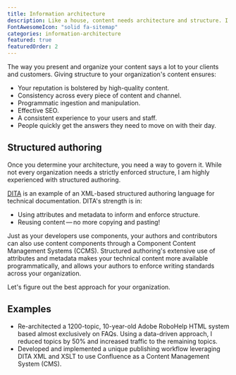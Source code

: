 ```yaml
---
title: Information architecture
description: Like a house, content needs architecture and structure. I can guide you toward effective information architecture.
FontAwesomeIcon: "solid fa-sitemap"
categories: information-architecture
featured: true
featuredOrder: 2
---
```


The way you present and organize your content says a lot to your clients and customers. Giving structure to your organization's content ensures:

- Your reputation is bolstered by high-quality content.
- Consistency across every piece of content and channel.
- Programmatic ingestion and manipulation.
- Effective SEO.
- A consistent experience to your users and staff.
- People quickly get the answers they need to move on with their day.

## Structured authoring

Once you determine your architecture, you need a way to govern it. While not every organization needs a strictly enforced structure, I am highly experienced with structured authoring.

[DITA](https://en.wikipedia.org/wiki/Darwin_Information_Typing_Architecture) is an example of an XML-based structured authoring language for technical documentation. DITA's strength is in:

- Using attributes and metadata to inform and enforce structure.
- Reusing content&thinsp;&mdash;&thinsp;no more copying and pasting!

Just as your developers use components, your authors and contributors can also use content components through a Component Content Management Systems (CCMS). Structured authoring's extensive use of attributes and metadata makes your technical content more available programmatically, and allows your authors to enforce writing standards across your organization.

Let's figure out the best approach for your organization.

## Examples

- Re-architected a 1200-topic, 10-year-old Adobe RoboHelp HTML system based almost exclusively on FAQs. Using a data-driven approach, I reduced topics by 50% and increased traffic to the remaining topics.
- Developed and implemented a unique publishing workflow leveraging DITA XML and XSLT to use Confluence as a Content Management System (CMS).
